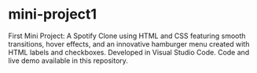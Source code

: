 # mini-project1
First Mini Project: A Spotify Clone using HTML and CSS featuring smooth transitions, hover effects, and an innovative hamburger menu created with HTML labels and checkboxes. Developed in Visual Studio Code. Code and live demo available in this repository.
